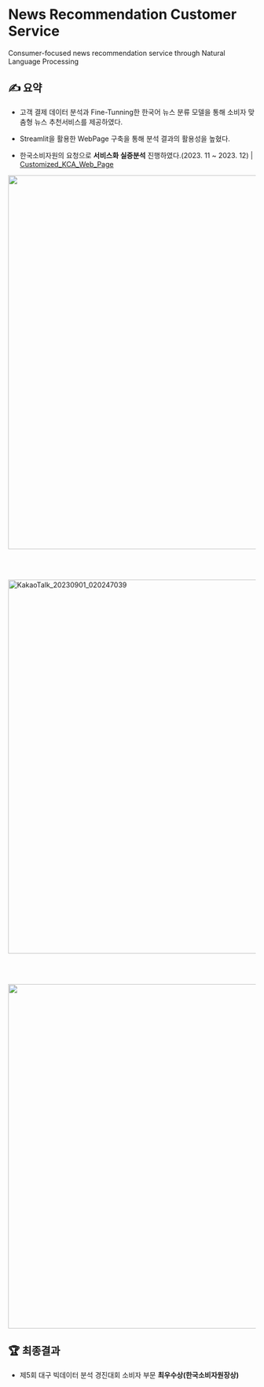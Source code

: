 # News Recommendation Customer Service
Consumer-focused news recommendation service through Natural Language Processing

## ✍ 요약
- 고객 결제 데이터 분석과 Fine-Tunning한 한국어 뉴스 분류 모델을 통해 소비자 맞춤형 뉴스 추천서비스를 제공하였다.

- Streamlit을 활용한 WebPage 구축을 통해 분석 결과의 활용성을 높혔다.

- 한국소비자원의 요청으로 **서비스화 실증분석** 진행하였다.(2023. 11 ~ 2023. 12) | [Customized_KCA_Web_Page](https://github.com/ginam-Kim/News_Recommendation_CS)


<img src="https://github.com/ginam-Kim/News_Recommendation_CS/assets/125203829/c3b28220-c52e-477b-b08e-6c44d35c9267"  width="760">

<br/><br/>

<img width="760" alt="KakaoTalk_20230901_020247039" src="https://github.com/ginam-Kim/News_Recommendation_CS/assets/125203829/88d7029d-52a9-4e5b-9037-171814081505">

<br/><br/>

<img src="https://github.com/ginam-Kim/News_Recommendation_CS/assets/125203829/6421770c-ee21-4cd7-a1b0-6bf3477a243f"  width="650" height="700">



## 🏆 최종결과
- 제5회 대구 빅데이터 분석 경진대회 소비자 부문 **최우수상(한국소비자원장상)**
